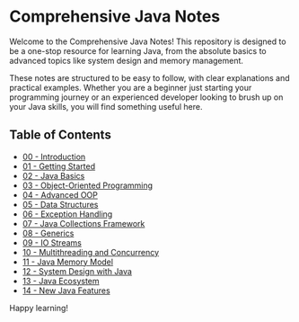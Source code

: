 # Comprehensive Java Notes

Welcome to the Comprehensive Java Notes! This repository is designed to be a one-stop resource for learning Java, from the absolute basics to advanced topics like system design and memory management.

These notes are structured to be easy to follow, with clear explanations and practical examples. Whether you are a beginner just starting your programming journey or an experienced developer looking to brush up on your Java skills, you will find something useful here.

## Table of Contents

*   [00 - Introduction](./00-Introduction/README.md)
*   [01 - Getting Started](./01-Getting-Started/README.md)
*   [02 - Java Basics](./02-Java-Basics/README.md)
*   [03 - Object-Oriented Programming](./03-Object-Oriented-Programming/README.md)
*   [04 - Advanced OOP](./04-Advanced-OOP/README.md)
*   [05 - Data Structures](./05-Data-Structures/README.md)
*   [06 - Exception Handling](./06-Exception-Handling/README.md)
*   [07 - Java Collections Framework](./07-Java-Collections-Framework/README.md)
*   [08 - Generics](./08-Generics/README.md)
*   [09 - IO Streams](./09-IO-Streams/README.md)
*   [10 - Multithreading and Concurrency](./10-Multithreading-and-Concurrency/README.md)
*   [11 - Java Memory Model](./11-Java-Memory-Model/README.md)
*   [12 - System Design with Java](./12-System-Design-with-Java/README.md)
*   [13 - Java Ecosystem](./13-Java-Ecosystem/README.md)
*   [14 - New Java Features](./14-New-Java-Features/README.md)

Happy learning!
